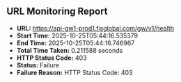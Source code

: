## URL Monitoring Report

- **URL:** https://api-gw1-prod1.fisglobal.com/gw/v1/health
- **Start Time:** 2025-10-25T05:44:16.535379
- **End Time:** 2025-10-25T05:44:16.746967
- **Total Time Taken:** 0.211588 seconds
- **HTTP Status Code:** 403
- **Status:** Failure
- **Failure Reason:** HTTP Status Code: 403
